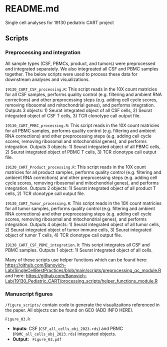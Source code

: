 # README.md

Single cell analyses for 19130 pediatric CART project

## Scripts

### Preprocessing and integration
All sample types (CSF, PBMCs, product, and tumors) were preprocessed and integrated separately. We also integreated all CSF and PBMC samples together. The below scripts were used to process these data for downstream analyses and visualizations.

`19130_CART_CSF_processing.R`: This script reads in the 10X count matricies for all CSF samples, performs quality control (e.g. filtering and ambient RNA corrections) and other preprocessing steps (e.g. adding cell cycle scores, removing ribosomal and mitochondrial genes), and performs integration. Outputs 3 objects: 1) Seurat integrated object of all CSF cells, 2) Seurat integrated object of CSF T cells, 3) TCR clonotype call output file.


`19130_CART_PMBC_processing.R`: This script reads in the 10X count matricies for all PBMC samples, performs quality control (e.g. filtering and ambient RNA corrections) and other preprocessing steps (e.g. adding cell cycle scores, removing ribosomal and mitochondrial genes), and performs integration. Outputs 3 objects: 1) Seurat integrated object of all PBMC cells, 2) Seurat integrated object of PBMC T cells, 3) TCR clonotype call output file.


`19130_CART_Product_processing.R`: This script reads in the 10X count matricies for all product samples, performs quality control (e.g. filtering and ambient RNA corrections) and other preprocessing steps (e.g. adding cell cycle scores, removing ribosomal and mitochondrial genes), and performs integration. Outputs 2 objects: 1) Seurat integrated object of all product T cells, 2) TCR clonotype call output file.


`19130_CART_Tumor_processing.R`: This script reads in the 10X count matricies for all tumor samples, performs quality control (e.g. filtering and ambient RNA corrections) and other preprocessing steps (e.g. adding cell cycle scores, removing ribosomal and mitochondrial genes), and performs integration. Outputs 4 objects: 1) Seurat integrated object of all tumor cells, 2) Seurat integrated object of tumor immune cells, 3) Seurat integrated object of tumor T cells, 4) TCR clonotype call output file.


`19130_CART_CSF_PBMC_integration.R`: This script integrates all CSF and PBMC samples. Outputs 1 object: 1) Seurat integrated object of all cells.


Many of these scripts use helper functions which can be found here: https://github.com/Banovich-Lab/SingleCellBestPractices/blob/main/scripts/preprocessing_qc_module.R and here: https://github.com/Banovich-Lab/19130_Pediatric_CART/processing_scripts/helper_functions_module.R

### Manuscript figures
`/figure_scripts/` contain code to generate the visualizaitons referenced in the paper. All objects can be found on GEO (ADD INFO HERE).

`Figure_03.R`
-  **Inputs:**  CSF (`CSF_all_cells_obj_2023.rds`) and PBMC (`PBMC_all_cells_obj_2023.rds`) integrated objects.
-  **Output:** ` Figure_03.pdf`

